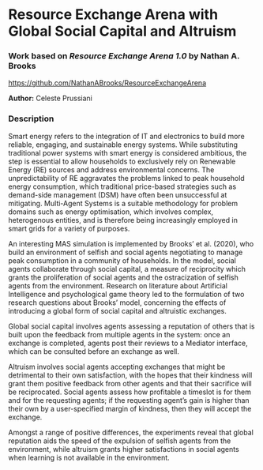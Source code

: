 # Resource Exchange Arena with Global Social Capital and Altruism


### Work based on _Resource Exchange Arena 1.0_ by Nathan A. Brooks
https://github.com/NathanABrooks/ResourceExchangeArena

**Author:** Celeste Prussiani

### Description
Smart energy refers to the integration of IT and electronics to build more reliable, engaging, and sustainable energy systems. While substituting traditional power systems with smart energy is considered ambitious, the step is essential to allow households to exclusively rely on Renewable Energy (RE) sources and address environmental concerns. The unpredictability of RE aggravates the problems linked to peak household energy consumption, which traditional price-based strategies such as demand-side management (DSM) have often been unsuccessful at mitigating. Multi-Agent Systems is a suitable methodology for problem domains such as energy optimisation, which involves complex, heterogenous entities, and is therefore being increasingly employed in smart grids for a variety of purposes.

An interesting MAS simulation is implemented by Brooks’ et al. (2020), who build an environment of selfish and social agents negotiating to manage peak consumption in a community of households. In the model, social agents collaborate through social capital, a measure of reciprocity which grants the proliferation of social agents and the ostracization of selfish agents from the environment. Research on literature about Artificial Intelligence and psychological game theory led to the formulation of two research questions about Brooks’ model, concerning the effects of introducing a global form of social capital and altruistic exchanges.

Global social capital involves agents assessing a reputation of others that is built upon the feedback from multiple agents in the system: once an exchange is completed, agents post their reviews to a Mediator interface, which can be consulted before an exchange as well.

Altruism involves social agents accepting exchanges that might be detrimental to their own satisfaction, with the hopes that their kindness will grant them positive feedback from other agents and that their sacrifice will be reciprocated. Social agents assess how profitable a timeslot is for them and for the requesting agents; if the requesting agent’s gain is higher than their own by a user-specified margin of kindness, then they will accept the exchange.

Amongst a range of positive differences, the experiments reveal that global reputation aids the speed of the expulsion of selfish agents from the environment, while altruism grants higher satisfactions in social agents when learning is not available in the environment.
